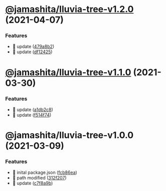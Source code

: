 # [@jamashita/lluvia-tree-v1.2.0](https://github.com/jamashita/lluvia/compare/@jamashita/lluvia-tree-v1.1.0...@jamashita/lluvia-tree-v1.2.0) (2021-04-07)


### Features

* 🎸 update ([479a8b2](https://github.com/jamashita/lluvia/commit/479a8b2cdfc0c6f6e20b1912e5b7e661bd8f9068))
* 🎸 update ([df12425](https://github.com/jamashita/lluvia/commit/df124252ac89c1bf09e094f6ce97bfd43ba350be))

# [@jamashita/lluvia-tree-v1.1.0](https://github.com/jamashita/lluvia/compare/@jamashita/lluvia-tree-v1.0.0...@jamashita/lluvia-tree-v1.1.0) (2021-03-30)


### Features

* 🎸 update ([a1db2c8](https://github.com/jamashita/lluvia/commit/a1db2c89f5c79eed9038d68b51cdcee86b614a8d))
* 🎸 update ([f514f74](https://github.com/jamashita/lluvia/commit/f514f7456cd2c06103813ff64e9eddb8808a0337))

# @jamashita/lluvia-tree-v1.0.0 (2021-03-09)


### Features

* 🎸 inital package.json ([fcb86ea](https://github.com/jamashita/lluvia/commit/fcb86ea7ac1de24670e1d1cff5270942504329c6))
* 🎸 path modified ([312f207](https://github.com/jamashita/lluvia/commit/312f207d868e8d31191705b4d413843ded5393b7))
* 🎸 update ([c7f8a9b](https://github.com/jamashita/lluvia/commit/c7f8a9b7ab62d7733e13e697bf75d34e0765cd4d))
